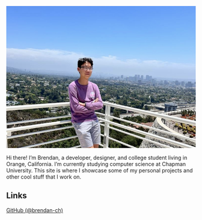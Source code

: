 ![](attachments/B122DE2C-6CBB-4619-A0DC-3E8D32565004_1_201_a.jpeg)

Hi there! I’m Brendan, a developer, designer, and college student living in Orange, California. I’m currently studying computer science at Chapman University. This site is where I showcase some of my personal projects and other cool stuff that I work on.

## Links
[GitHub (@brendan-ch)](https://github.com/brendan-ch)